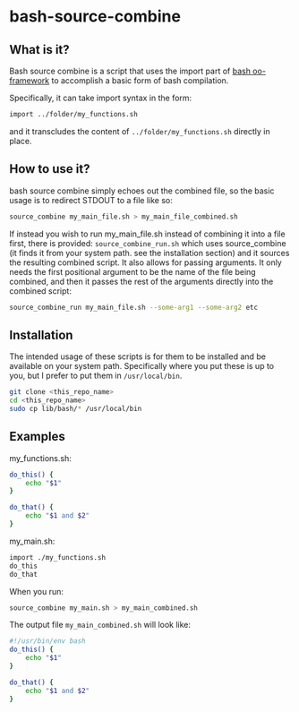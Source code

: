# bash-source-combine

## What is it?

Bash source combine is a script that uses the import part of [bash oo-framework](https://github.com/niieani/bash-oo-framework) to accomplish a basic form of bash compilation.

Specifically, it can take import syntax in the form:

```sh
import ../folder/my_functions.sh
```

and it transcludes the content of `../folder/my_functions.sh` directly in place.


## How to use it?

bash source combine simply echoes out the combined file, so the basic usage is to redirect STDOUT to a file like so:

```sh
source_combine my_main_file.sh > my_main_file_combined.sh
```

If instead you wish to run my_main_file.sh instead of combining it into a file first, there is provided: `source_combine_run.sh` which uses source_combine (it finds it from your system path. see the installation section) and it sources the resulting combined script. It also allows for passing arguments. It only needs the first positional argument to be the name of the file being combined, and then it passes the rest of the arguments directly into the combined script:

```sh
source_combine_run my_main_file.sh --some-arg1 --some-arg2 etc
```

## Installation

The intended usage of these scripts is for them to be installed and be available on your system path. Specifically where you put these is up to you, but I prefer to put them in `/usr/local/bin`.

```sh
git clone <this_repo_name>
cd <this_repo_name>
sudo cp lib/bash/* /usr/local/bin
```


## Examples

my_functions.sh:

```sh
do_this() {
    echo "$1"
}

do_that() {
    echo "$1 and $2"
}
```

my_main.sh:

```sh
import ./my_functions.sh
do_this
do_that
```

When you run:
```sh
source_combine my_main.sh > my_main_combined.sh
```

The output file `my_main_combined.sh` will look like:

```sh
#!/usr/bin/env bash
do_this() {
    echo "$1"
}

do_that() {
    echo "$1 and $2"
}
```
